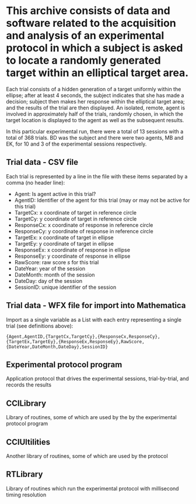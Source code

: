 # This archive consists of data and software related to the acquisition and analysis of an experimental protocol in which a subject is asked to locate a randomly generated target within an elliptical target area.
Each trial consists of a hidden generation of a target uniformly within the ellipse; after at least 4 seconds, the subject indicates that she has made a decision; subject then makes her response within the elliptical target area; and the results of the trial are then displayed. An isolated, remote, agent is involved in approximately half of the trials, randomly chosen, in which the target location is displayed to the agent as well as the subsequent results.

In this particular experimental run, there were a total of 13 sessions with a total of 368 trials. BD was the subject and there were two agents, MB and EK, for 10 and 3 of the experimental sessions respectively.
## Trial data - CSV file
Each trial is represented by a line in the file with these items separated by a comma (no header line):
* Agent: Is agent active in this trial?
* AgentID: Identifier of the agent for this trial (may or may not be active for this trial)
* TargetCx: x coordinate of target in reference circle
* TargetCy: y coordinate of target in reference circle
* ResponseCx: x coordinate of response in reference circle
* ResponseCy: y coordinate of response in reference circle
* TargetEx: x coordinate of target in ellipse
* TargetEy: y coordinate of target in ellipse
* ResponseEx: x coordinate of response in ellipse
* ResponseEy: y coordinate of response in ellipse
* RawScore: raw score *s* for this trial
* DateYear: year of the session
* DateMonth: month of the session
* DateDay: day of the session
* SessionID: unique identifier of the session
## Trial data - WFX file for import into Mathematica
Import as a single variable as a List with each entry representing a single trial (see definitions above):

`{Agent,AgentID,{TargetCx,TargetCy},{ResponseCx,ResponseCy},{TargetEx,TargetEy},{ResponseEx,ResponseEy},RawScore,{DateYear,DateMonth,DateDay},SessionID}`
## Experimental protocol program
Application protocol that drives the experimental sessions, trial-by-trial, and records the results
## CCILibrary
Library of routines, some of which are used by the by the experimental protocol program
## CCIUltilities
Another library of routines, some of which are used by the protocol
## RTLibrary
Library of routines which run the experimental protocol with millisecond timing resolution
